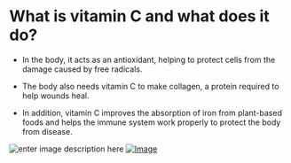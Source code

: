 ﻿

# What is vitamin C and what does it do?

-  In the body, it acts as an antioxidant, helping to protect cells from the damage caused by free radicals. 

-  The body also needs vitamin C to make collagen, a protein required to help wounds heal.

-  In addition, vitamin C improves the absorption of iron from plant-based foods and helps the immune system work properly to protect the body from disease.

![enter image description here](https://i.hizliresim.com/2w0xkul.png)
[![Image](https://i.hizliresim.com/h47wwbo.png)](https://hizliresim.com/h47wwbo)
